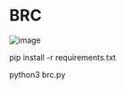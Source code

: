 # BRC
![image](https://github.com/baycpp/BRC/assets/124257665/ab713bd4-4e05-4467-a814-040c39baa271)



pip install -r requirements.txt


python3 brc.py
